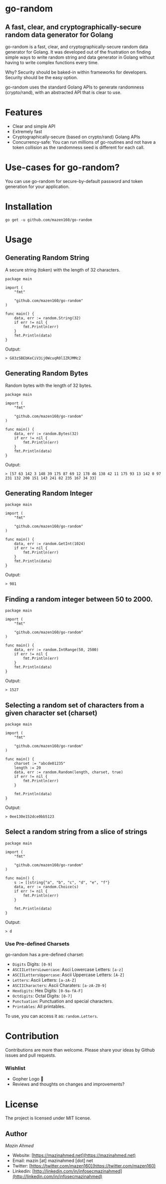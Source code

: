 # go-random

## A fast, clear, and cryptographically-secure random data generator for Golang

go-random is a fast, clear, and cryptographically-secure random data generator for Golang. It was developed out of the frustration on finding simple ways to write random string and data generator in Golang without having to write complex functions every time.

Why? Security should be baked-in within frameworks for developers. Security should be the easy option.

go-random uses the standard Golang APIs to generate randomness (crypto/rand), with an abstracted API that is clear to use.

# Features

- Clear and simple API
- Extremely fast
- Cryptographically-secure (based on crypto/rand) Golang APIs
- Concurrency-safe: You can run millions of go-routines and not have a token collision as the randomness seed is different for each call.

# Use-cases for go-random?

You can use go-random for secure-by-default password and token generation for your application.

# Installation

```shell
go get -u github.com/mazen160/go-random
```

# Usage

## Generating Random String

A secure string (token) with the length of 32 characters.

```golang
package main

import (
	"fmt"

	"github.com/mazen160/go-random"
)

func main() {
	data, err := random.String(32)
	if err != nil {
		fmt.Println(err)
	}
	fmt.Println(data)
}
```

Output:

```
> G83zSBEbKeCiV3ij0WcuqR0lIZRJMMc2
```

## Generating Random Bytes

Random bytes with the length of 32 bytes.

```golang
package main

import (
	"fmt"

	"github.com/mazen160/go-random"
)

func main() {
	data, err := random.Bytes(32)
	if err != nil {
		fmt.Println(err)
	}
	fmt.Println(data)
}

```

Output:

```
> [57 63 142 3 148 39 175 87 69 12 178 46 138 42 11 175 93 13 142 0 97 231 132 200 151 143 241 82 235 167 34 33]
```

## Generating Random Integer

```golang
package main

import (
	"fmt"

	"github.com/mazen160/go-random"
)

func main() {
	data, err := random.GetInt(1024)
	if err != nil {
		fmt.Println(err)
	}
	fmt.Println(data)
}
```

Output:

```
> 981
```

## Finding a random integer between 50 to 2000.

```golang
package main

import (
	"fmt"

	"github.com/mazen160/go-random"
)

func main() {
	data, err := random.IntRange(50, 2500)
	if err != nil {
		fmt.Println(err)
	}
	fmt.Println(data)
}
```

Output:

```
> 1527
```

## Selecting a random set of characters from a given character set (charset)

```golang
package main

import (
	"fmt"

	"github.com/mazen160/go-random"
)

func main() {
	charset := "abcde01235"
	length := 20
	data, err := random.Random(length, charset, true)
	if err != nil {
		fmt.Println(err)
	}

	fmt.Println(data)
}
```

Output:

```
> 0ee130e152dce0bb5123
```

## Select a random string from a slice of strings

```golang
package main

import (
	"fmt"

	"github.com/mazen160/go-random"
)

func main() {
	s := []string{"a", "b", "c", "d", "e", "f"}
	data, err := random.Choice(s)
	if err != nil {
		fmt.Println(err)
	}

	fmt.Println(data)
}
```

Output:

```
> d
```

### Use Pre-defined Charsets

go-random has a pre-defined charset:

* `Digits` Digits: `[0-9]`
* `ASCIILettersLowercase`: Asci Lowercase Letters: `[a-z]`
* `ASCIILettersUppercase`: Ascii Uppercase Letters: `[A-Z]`
* `Letters`: Ascii Letters: `[a-zA-Z]`
* `ASCIICharacters`: Ascii Charaters: `[a-zA-Z0-9]`
* `Hexdigits`: Hex Digits: `[0-9a-fA-F]`
* `Octdigits`: Octal Digits: `[0-7]`
* `Punctuation`: Punctuation and special characters.
* `Printables`: All printables.

To use, you can access it as: `random.Letters`.

# Contribution

Contributions are more than welcome. Please share your ideas by Github issues and pull requests.

### Wishlist

- Gopher Logo 🙏
- Reviews and thoughts on changes and improvements?

# License

The project is licensed under MIT license.


## Author
*Mazin Ahmed*
* Website: [https://mazinahmed.net](https://mazinahmed.net)
* Email: mazin [at] mazinahmed [dot] net
* Twitter: [https://twitter.com/mazen160](https://twitter.com/mazen160)
* Linkedin: [http://linkedin.com/in/infosecmazinahmed](http://linkedin.com/in/infosecmazinahmed)
